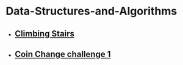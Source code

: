 # Data-Structures-and-Algorithms
* ##  [Climbing Stairs]( https://hem-kant.blogspot.com/2022/10/data-structures-and-algorithms-problem-1-climbingstairs.html) 
* ##  [Coin Change challenge 1]( https://hem-kant.blogspot.com/2022/10/data-structures-and-algorithms-problem-2-coin-change-challenge-1.html) 
